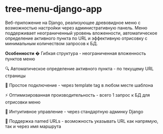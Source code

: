 # tree-menu-django-app
Веб-приложение на Django, реализующее древовидное меню с возможностью настройки через административную панель. Меню поддерживает неограниченный уровень вложенности, автоматическое определение активного пункта по URL и эффективную отрисовку с минимальным количеством запросов к БД.

**Особенности**
� Гибкая структура - неограниченная вложенность пунктов меню

🔍 Автоматическое определение активного пункта - по текущему URL страницы

🎨 Простое подключение - через template tag в любом месте шаблона

⚡ Оптимизированная производительность - всего 1 запрос к БД для отрисовки меню

📌 Интуитивное управление - через стандартную админку Django

🔗 Поддержка named URLs - возможность указывать URL как напрямую, так и через имя маршрута
